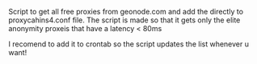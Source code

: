 Script to get all free proxies from geonode.com and add the directly to proxycahins4.conf file. The script is made so that it gets only the elite anonymity proxeis that have a latency < 80ms

I recomend to add it to crontab so the script updates the list whenever u want!